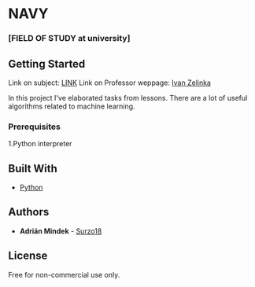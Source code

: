 # NAVY 
### [FIELD OF STUDY at university]

## Getting Started

Link on subject: [LINK](http://navy.cs.vsb.cz/)
Link on Professor weppage: [Ivan Zelinka](https://ivanzelinka.eu/)

In this project I've elaborated tasks from lessons. There are a lot of useful algorithms related to machine learning.

### Prerequisites

1.Python interpreter

## Built With

* [Python](https://www.python.org/)

## Authors

* **Adrián Mindek** -  [Surzo18](https://github.com/surzo18)

## License

Free for non-commercial use only.

